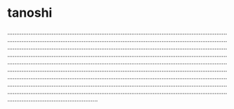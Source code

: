 # tanoshi

...............................................................................................................................................................................................................................................................................................................................................................................................................................................................................................................................................................................................................................................................................................................................................................................................................................................................................................................................................................................................................................................................................................................................................................................................................